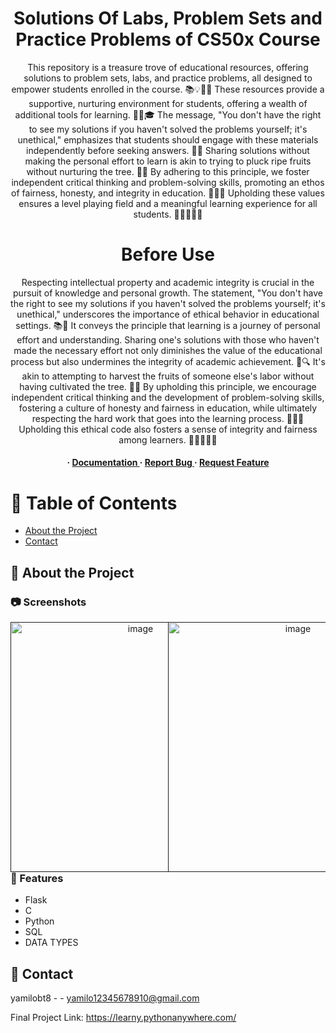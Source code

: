<div align='center'>
  
<h1>Solutions Of Labs, Problem Sets and Practice Problems of CS50x Course </h1>
<p>This repository is a treasure trove of educational resources, offering solutions to problem sets, labs, and practice problems, all designed to empower students enrolled in the course. 📚💡👩‍🎓 These resources provide a supportive, nurturing environment for students, offering a wealth of additional tools for learning. 🔧💪🎓 The message, "You don't have the right to see my solutions if you haven't solved the problems yourself; it's unethical," emphasizes that students should engage with these materials independently before seeking answers. 🚀🤯 Sharing solutions without making the personal effort to learn is akin to trying to pluck ripe fruits without nurturing the tree. 🌳🍎 By adhering to this principle, we foster independent critical thinking and problem-solving skills, promoting an ethos of fairness, honesty, and integrity in education. 🧠🤓🙌 Upholding these values ensures a level playing field and a meaningful learning experience for all students. 🌟👩‍🎓👨‍🎓</p>

<h1>Before Use</h1>
<p>Respecting intellectual property and academic integrity is crucial in the pursuit of knowledge and personal growth. The statement, "You don't have the right to see my solutions if you haven't solved the problems yourself; it's unethical," underscores the importance of ethical behavior in educational settings. 📚🤝 It conveys the principle that learning is a journey of personal effort and understanding. Sharing one's solutions with those who haven't made the necessary effort not only diminishes the value of the educational process but also undermines the integrity of academic achievement. 🚫🔍 It's akin to attempting to harvest the fruits of someone else's labor without having cultivated the tree. 🌳🍎 By upholding this principle, we encourage independent critical thinking and the development of problem-solving skills, fostering a culture of honesty and fairness in education, while ultimately respecting the hard work that goes into the learning process. 🧠🤓🙌 Upholding this ethical code also fosters a sense of integrity and fairness among learners. 🌟👩‍🎓👨‍🎓</p>

<h4> <span> · </span> <a href="https://github.com/yamilobt8/CS50x-solutions/blob/master/README.md"> Documentation </a> <span> · </span> <a href="https://github.com/yamilobt8/CS50x-solutions/issues"> Report Bug </a> <span> · </span> <a href="https://github.com/yamilobt8/CS50x-solutions/issues"> Request Feature </a> </h4>


</div>

# :notebook_with_decorative_cover: Table of Contents

- [About the Project](#star2-about-the-project)
- [Contact](#handshake-contact)


## :star2: About the Project

### :camera: Screenshots
<div align="center">
  <div style="float: left; width: 50%;">
    <a href=""><img src="https://media.licdn.com/dms/image/D4E2DAQEgxsg_FCQUSw/profile-treasury-image-shrink_1920_1920/0/1694564489644?e=1698246000&v=beta&t=gEjJvUdsl61AJOZKBzt3ttaUaTgmqe-OP456FPJtrzI" alt="image" width="400" />
    </a>
  </div>
  <div style="float: right; width: 50%;">
    <a href=""><img src="https://th.bing.com/th/id/OIP.moSzoPLPmE0b_Y_289gZTAHaEK?w=268&h=180&c=7&r=0&o=5&pid=1.7" alt="image" width="400" />
    </a>
  </div>
</div>




### :dart: Features
- Flask
- C
- Python
- SQL
- DATA TYPES

## :handshake: Contact

yamilobt8 - - yamilo12345678910@gmail.com

Final Project Link: https://learny.pythonanywhere.com/
